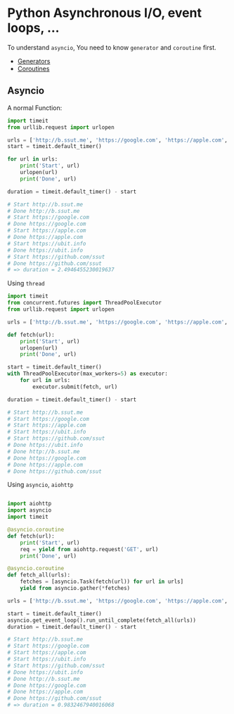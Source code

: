 # Python Asynchronous I/O, event loops, ...


To understand ```asyncio```, You need to know ```generator``` and ```coroutine``` first.

* [Generators](https://github.com/pydemia/Python3/blob/master/scripts/python_programming/Functions_01_basics.md#generators)
* [Coroutines](https://github.com/pydemia/Python3/blob/master/scripts/python_programming/ControlFlow_03_coroutine.md#coroutine)


## Asyncio


A normal Function:

```python
import timeit
from urllib.request import urlopen

urls = ['http://b.ssut.me', 'https://google.com', 'https://apple.com', 'https://ubit.info', 'https://github.com/ssut']
start = timeit.default_timer()

for url in urls:
    print('Start', url)
    urlopen(url)
    print('Done', url)

duration = timeit.default_timer() - start 

# Start http://b.ssut.me
# Done http://b.ssut.me
# Start https://google.com
# Done https://google.com
# Start https://apple.com
# Done https://apple.com
# Start https://ubit.info
# Done https://ubit.info
# Start https://github.com/ssut
# Done https://github.com/ssut
# => duration = 2.4946455230019637
```


Using ```thread```

```python
import timeit
from concurrent.futures import ThreadPoolExecutor
from urllib.request import urlopen

urls = ['http://b.ssut.me', 'https://google.com', 'https://apple.com', 'https://ubit.info', 'https://github.com/ssut']

def fetch(url):
    print('Start', url)
    urlopen(url)
    print('Done', url)

start = timeit.default_timer()
with ThreadPoolExecutor(max_workers=5) as executor:
    for url in urls:
        executor.submit(fetch, url)

duration = timeit.default_timer() - start

# Start http://b.ssut.me
# Start https://google.com
# Start https://apple.com
# Start https://ubit.info
# Start https://github.com/ssut
# Done https://ubit.info
# Done http://b.ssut.me
# Done https://google.com
# Done https://apple.com
# Done https://github.com/ssut
```

Using ```asyncio```, ```aiohttp```
```python

import aiohttp
import asyncio
import timeit

@asyncio.coroutine
def fetch(url):
    print('Start', url)
    req = yield from aiohttp.request('GET', url)
    print('Done', url)

@asyncio.coroutine
def fetch_all(urls):
    fetches = [asyncio.Task(fetch(url)) for url in urls]
    yield from asyncio.gather(*fetches)

urls = ['http://b.ssut.me', 'https://google.com', 'https://apple.com', 'https://ubit.info', 'https://github.com/ssut']

start = timeit.default_timer()
asyncio.get_event_loop().run_until_complete(fetch_all(urls))
duration = timeit.default_timer() - start

# Start http://b.ssut.me
# Start https://google.com
# Start https://apple.com
# Start https://ubit.info
# Start https://github.com/ssut
# Done https://ubit.info
# Done http://b.ssut.me
# Done https://google.com
# Done https://apple.com
# Done https://github.com/ssut
# => duration = 0.9832467940016068
```
